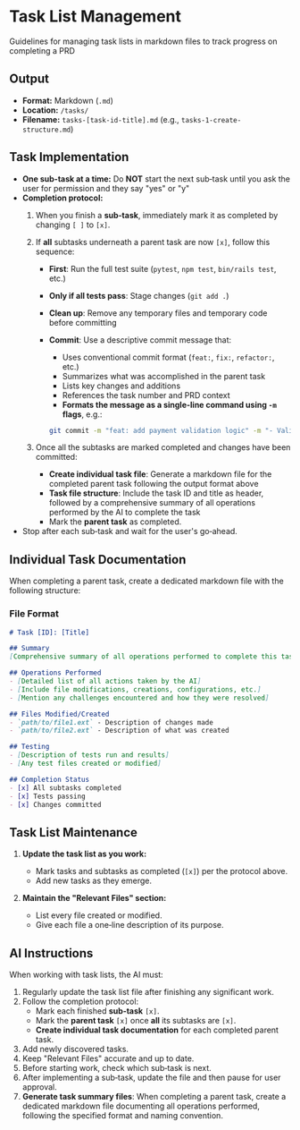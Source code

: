 # Task List Management

Guidelines for managing task lists in markdown files to track progress on completing a PRD

## Output

- **Format:** Markdown (`.md`)
- **Location:** `/tasks/`
- **Filename:** `tasks-[task-id-title].md` (e.g., `tasks-1-create-structure.md`)

## Task Implementation

- **One sub-task at a time:** Do **NOT** start the next sub‑task until you ask the user for permission and they say "yes" or "y"
- **Completion protocol:**
  1. When you finish a **sub‑task**, immediately mark it as completed by changing `[ ]` to `[x]`.
  2. If **all** subtasks underneath a parent task are now `[x]`, follow this sequence:
     - **First**: Run the full test suite (`pytest`, `npm test`, `bin/rails test`, etc.)
     - **Only if all tests pass**: Stage changes (`git add .`)
     - **Clean up**: Remove any temporary files and temporary code before committing
     - **Commit**: Use a descriptive commit message that:
       - Uses conventional commit format (`feat:`, `fix:`, `refactor:`, etc.)
       - Summarizes what was accomplished in the parent task
       - Lists key changes and additions
       - References the task number and PRD context
       - **Formats the message as a single-line command using `-m` flags**, e.g.:

        ```bash
        git commit -m "feat: add payment validation logic" -m "- Validates card type and expiry" -m "- Adds unit tests for edge cases" -m "Related to T123 in PRD"
        ```

  3. Once all the subtasks are marked completed and changes have been committed:
     - **Create individual task file**: Generate a markdown file for the completed parent task following the output format above
     - **Task file structure**: Include the task ID and title as header, followed by a comprehensive summary of all operations performed by the AI to complete the task
     - Mark the **parent task** as completed.
- Stop after each sub‑task and wait for the user's go‑ahead.

## Individual Task Documentation

When completing a parent task, create a dedicated markdown file with the following structure:

### File Format

```markdown
# Task [ID]: [Title]

## Summary
[Comprehensive summary of all operations performed to complete this task]

## Operations Performed
- [Detailed list of all actions taken by the AI]
- [Include file modifications, creations, configurations, etc.]
- [Mention any challenges encountered and how they were resolved]

## Files Modified/Created
- `path/to/file1.ext` - Description of changes made
- `path/to/file2.ext` - Description of what was created

## Testing
- [Description of tests run and results]
- [Any test files created or modified]

## Completion Status
- [x] All subtasks completed
- [x] Tests passing
- [x] Changes committed
```

## Task List Maintenance

1. **Update the task list as you work:**
   - Mark tasks and subtasks as completed (`[x]`) per the protocol above.
   - Add new tasks as they emerge.

2. **Maintain the "Relevant Files" section:**
   - List every file created or modified.
   - Give each file a one‑line description of its purpose.

## AI Instructions

When working with task lists, the AI must:

1. Regularly update the task list file after finishing any significant work.
2. Follow the completion protocol:
   - Mark each finished **sub‑task** `[x]`.
   - Mark the **parent task** `[x]` once **all** its subtasks are `[x]`.
   - **Create individual task documentation** for each completed parent task.
3. Add newly discovered tasks.
4. Keep "Relevant Files" accurate and up to date.
5. Before starting work, check which sub‑task is next.
6. After implementing a sub‑task, update the file and then pause for user approval.
7. **Generate task summary files**: When completing a parent task, create a dedicated markdown file documenting all operations performed, following the specified format and naming convention.

